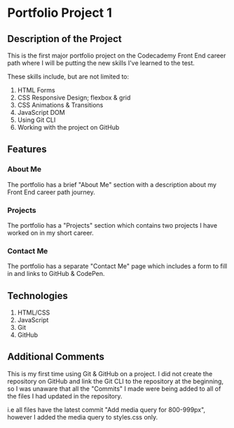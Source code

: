 # Portfolio Project 1

## Description of the Project

This is the first major portfolio project on the Codecademy Front End career path where I will be putting the new skills I've learned to the test. 

These skills include, but are not limited to:

1. HTML Forms
2. CSS Responsive Design; flexbox & grid
3. CSS Animations & Transitions
4. JavaScript DOM
5. Using Git CLI
6. Working with the project on GitHub

## Features

### About Me
The portfolio has a brief "About Me" section with a description about my Front End career path journey.

### Projects
The portfolio has a "Projects" section which contains two projects I have worked on in my short career.

### Contact Me
The portfolio has a separate "Contact Me" page which includes a form to fill in and links to GitHub & CodePen.

## Technologies

1. HTML/CSS
2. JavaScript
3. Git
4. GitHub

## Additional Comments

This is my first time using Git & GitHub on a project. I did not create the repository on GitHub and link the Git CLI to the repository at the beginning, so I was unaware that all the "Commits" I made were being added to all of the files I had updated in the repository.

i.e all files have the latest commit "Add media query for 800-999px", however I added the media query to styles.css only.